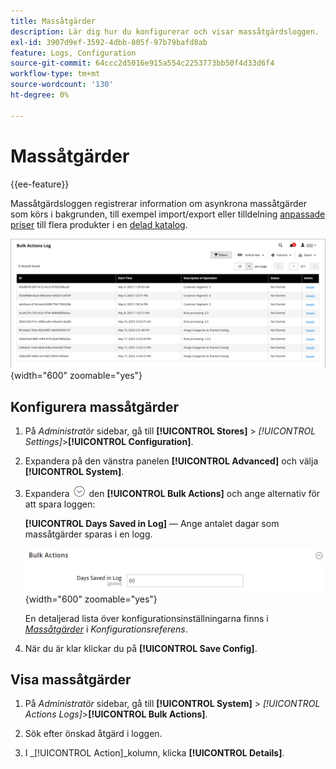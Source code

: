```yaml
---
title: Massåtgärder
description: Lär dig hur du konfigurerar och visar massåtgärdsloggen.
exl-id: 3907d9ef-3592-4dbb-805f-97b79bafd8ab
feature: Logs, Configuration
source-git-commit: 64ccc2d5016e915a554c2253773bb50f4d33d6f4
workflow-type: tm+mt
source-wordcount: '130'
ht-degree: 0%

---
```


# Massåtgärder

{{ee-feature}}

Massåtgärdsloggen registrerar information om asynkrona massåtgärder som körs i bakgrunden, till exempel import/export eller tilldelning [anpassade priser](../b2b/catalog-shared-manage.md#update-custom-pricing) till flera produkter i en [delad katalog](../b2b/catalog-shared.md).

![Logg för massåtgärder](./assets/bulk-actions-log.png){width="600" zoomable="yes"}

## Konfigurera massåtgärder

1. På _Administratör_ sidebar, gå till **[!UICONTROL Stores]** > _[!UICONTROL Settings]_>**[!UICONTROL Configuration]**.

1. Expandera på den vänstra panelen **[!UICONTROL Advanced]** och välja **[!UICONTROL System]**.

1. Expandera ![Expansionsväljare](../assets/icon-display-expand.png) den **[!UICONTROL Bulk Actions]** och ange alternativ för att spara loggen:

   **[!UICONTROL Days Saved in Log]** — Ange antalet dagar som massåtgärder sparas i en logg.

   ![Avancerad konfiguration - massåtgärder](../configuration-reference/advanced/assets/system-bulk-actions.png){width="600" zoomable="yes"}

   En detaljerad lista över konfigurationsinställningarna finns i [_Massåtgärder_](../configuration-reference/advanced/system.md) i _Konfigurationsreferens_.

1. När du är klar klickar du på **[!UICONTROL Save Config]**.

## Visa massåtgärder

1. På _Administratör_ sidebar, gå till **[!UICONTROL System]** > _[!UICONTROL Actions Logs]_>**[!UICONTROL Bulk Actions]**.

1. Sök efter önskad åtgärd i loggen.

1. I _[!UICONTROL Action]_kolumn, klicka **[!UICONTROL Details]**.
